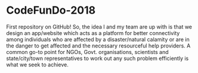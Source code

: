 # CodeFunDo-2018
First repository on GitHub! 
So, the idea I and my team are up with is that we design an app/website which acts as a platform for better connectivity among individuals who are affected by a disaster/natural calamity or are in the danger to get affected and the necessary resourceful help providers. A common go-to point for NGOs, Govt. organisations, scientists and state/city/town representatives to work out any such problem efficiently is what we seek to achieve.
